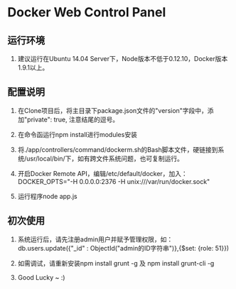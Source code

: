 # Docker Web Control Panel

## 运行环境 ##
1. 建议运行在Ubuntu 14.04 Server下，Node版本不低于0.12.10，Docker版本1.9.1以上。

## 配置说明  ##
1. 在Clone项目后，将主目录下package.json文件的"version"字段中，添加"private": true, 注意结尾的逗号。

2. 在命令函运行npm install进行modules安装

3. 将./app/controllers/command/dockerm.sh的Bash脚本文件，硬链接到系统/usr/local/bin/下，如有跨文件系统问题，也可复制运行。

4. 开启Docker Remote API，编辑/etc/default/docker，加入：DOCKER_OPTS="-H 0.0.0.0:2376 -H unix:///var/run/docker.sock"

5. 运行程序node app.js

## 初次使用 ##
1. 系统运行后，请先注册admin用户并赋予管理权限，如：db.users.update({"_id" : ObjectId("admin的ID字符串")},{$set: {role: 51}})

2. 如需调试，请重新安装npm install grunt -g 及 npm install grunt-cli -g

3. Good Lucky ~ :)
